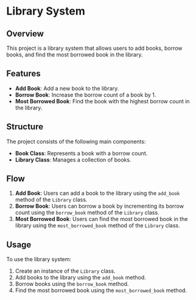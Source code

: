 # Library System

## Overview
This project is a library system that allows users to add books, borrow books, and find the most borrowed book in the library.

## Features
- **Add Book**: Add a new book to the library.
- **Borrow Book**: Increase the borrow count of a book by 1.
- **Most Borrowed Book**: Find the book with the highest borrow count in the library.

## Structure
The project consists of the following main components:
- **Book Class**: Represents a book with a borrow count.
- **Library Class**: Manages a collection of books.

## Flow
1. **Add Book**: Users can add a book to the library using the `add_book` method of the `Library` class.
2. **Borrow Book**: Users can borrow a book by incrementing its borrow count using the `borrow_book` method of the `Library` class.
3. **Most Borrowed Book**: Users can find the most borrowed book in the library using the `most_borrowed_book` method of the `Library` class.

## Usage
To use the library system:
1. Create an instance of the `Library` class.
2. Add books to the library using the `add_book` method.
3. Borrow books using the `borrow_book` method.
4. Find the most borrowed book using the `most_borrowed_book` method.
